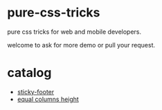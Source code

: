 # pure-css-tricks
pure css tricks for web and mobile developers.

welcome to ask for more demo or pull your request.

# catalog

- [sticky-footer]('./demos/sticky-footer')
- [equal columns height]('./demos/equal-height')
